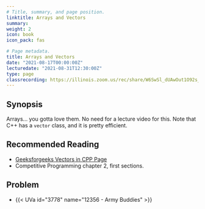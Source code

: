```yaml
---
# Title, summary, and page position.
linktitle: Arrays and Vectors
summary: 
weight: 2
icon: book
icon_pack: fas

# Page metadata.
title: Arrays and Vectors
date: "2021-08-17T00:00:00Z"
lecturedate: "2021-08-31T12:30:00Z"
type: page 
classrecording: https://illinois.zoom.us/rec/share/W6SwSl_dUAwOut1O92s_G8vYF9gJoE2sWVxiPk3qwHM3WnZ_VDl9kkO8ICE0M58e.j8WApi_uCNWt2XY6
---
```


## Synopsis

Arrays... you gotta love them.  No need for a lecture video for this.
Note that C++ has a `vector` class, and it is pretty efficient.

## Recommended Reading
 - [Geeksforgeeks Vectors in CPP Page](https://www.geeksforgeeks.org/vector-in-cpp-stl/)
 - Competitive Programming chapter 2, first sections.

## Problem
 - {{< UVa id="3778" name="12356 - Army Buddies" >}}

